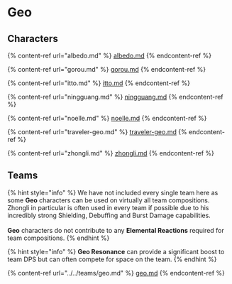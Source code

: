 # Geo

## Characters

{% content-ref url="albedo.md" %}
[albedo.md](albedo.md)
{% endcontent-ref %}

{% content-ref url="gorou.md" %}
[gorou.md](gorou.md)
{% endcontent-ref %}

{% content-ref url="itto.md" %}
[itto.md](itto.md)
{% endcontent-ref %}

{% content-ref url="ningguang.md" %}
[ningguang.md](ningguang.md)
{% endcontent-ref %}

{% content-ref url="noelle.md" %}
[noelle.md](noelle.md)
{% endcontent-ref %}

{% content-ref url="traveler-geo.md" %}
[traveler-geo.md](traveler-geo.md)
{% endcontent-ref %}

{% content-ref url="zhongli.md" %}
[zhongli.md](zhongli.md)
{% endcontent-ref %}

## Teams

{% hint style="info" %}
We have not included every single team here as some **Geo** characters can be used on virtually all team compositions. Zhongli in particular is often used in every team if possible due to his incredibly strong Shielding, Debuffing and Burst Damage capabilities.\
\
**Geo** characters do not contribute to any **Elemental Reactions** required for team compositions.
{% endhint %}

{% hint style="info" %}
**Geo Resonance** can provide a significant boost to team DPS but can often compete for space on the team.
{% endhint %}

{% content-ref url="../../teams/geo.md" %}
[geo.md](../../teams/geo.md)
{% endcontent-ref %}
